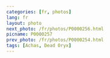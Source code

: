 ```yaml
---
categories: [fr, photos]
lang: fr
layout: photo
next_photo: /fr/photos/P0000256.html
picname: P0000257
prev_photo: /fr/photos/P0000254.html
tags: [Achas, Dead Oryx]
---
```

